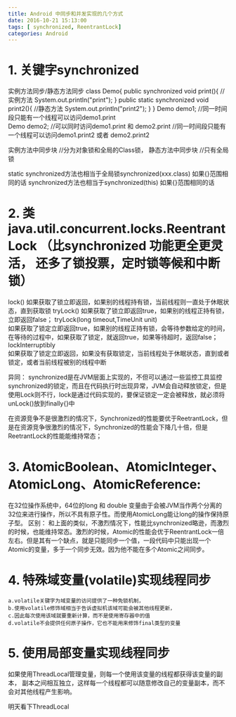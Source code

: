 ```yaml
---
title: Android 中同步和并发实现的几个方式
date: 2016-10-21 15:13:00
tags: [ synchronized, ReentrantLock]
categories: Android
---
```


# 1. 关键字synchronized 
实例方法同步/静态方法同步
class Demo{ 
    public synchronized void print(){ //实例方法
        System.out.println("print");
    }
    public static synchronized void print2(){ //静态方法
        System.out.println("print2");
    }
}
Demo demo1;    //同一时间段只能有一个线程可以访问demo1.print   
Demo demo2;    //可以同时访问demo1.print  和 demo2.print
                           //同一时间段只能有一个线程可以访问demo1.print2 或者 demo2.print2



实例方法中同步块    //分为对象锁和全局的Class锁，
静态方法中同步块    //只有全局锁

static synchronized方法也相当于全局锁synchronized(xxx.class)   如果{}范围相同的话
synchronized方法也相当于synchronized(this)    如果{}范围相同的话


# 2. 类java.util.concurrent.locks.ReentrantLock  （比synchronized 功能更全更灵活， 还多了锁投票，定时锁等候和中断锁）

lock()         如果获取了锁立即返回，如果别的线程持有锁，当前线程则一直处于休眠状态，直到获取锁
tryLock()    如果获取了锁立即返回true，如果别的线程正持有锁，立即返回false；
tryLock(long timeout,TimeUnit unit)    
                  如果获取了锁定立即返回true，如果别的线程正持有锁，会等待参数给定的时间，在等待的过程中，如果获取了锁定，就返回true，如果等待超时，返回false；
lockInterruptibly    
                  如果获取了锁定立即返回，如果没有获取锁定，当前线程处于休眠状态，直到或者锁定，或者当前线程被别的线程中断


异同：
synchronized是在JVM层面上实现的，不但可以通过一些监控工具监控synchronized的锁定，而且在代码执行时出现异常，JVM会自动释放锁定，但是使用Lock则不行，lock是通过代码实现的，要保证锁定一定会被释放，就必须将unLock()放到finally{}中

在资源竞争不是很激烈的情况下，Synchronized的性能要优于ReetrantLock，但是在资源竞争很激烈的情况下，Synchronized的性能会下降几十倍，但是ReetrantLock的性能能维持常态；



# 3. AtomicBoolean、AtomicInteger、AtomicLong、AtomicReference: 
在32位操作系统中，64位的long 和 double 变量由于会被JVM当作两个分离的32位来进行操作，所以不具有原子性。而使用AtomicLong能让long的操作保持原子型。
区别：
和上面的类似，不激烈情况下，性能比synchronized略逊，而激烈的时候，也能维持常态。激烈的时候，Atomic的性能会优于ReentrantLock一倍左右。但是其有一个缺点，就是只能同步一个值，一段代码中只能出现一个Atomic的变量，多于一个同步无效。因为他不能在多个Atomic之间同步。 



# 4. 特殊域变量(volatile)实现线程同步
    a.volatile关键字为域变量的访问提供了一种免锁机制， 
    b.使用volatile修饰域相当于告诉虚拟机该域可能会被其他线程更新， 
    c.因此每次使用该域就要重新计算，而不是使用寄存器中的值 
    d.volatile不会提供任何原子操作，它也不能用来修饰final类型的变量 


# 5. 使用局部变量实现线程同步

如果使用ThreadLocal管理变量，则每一个使用该变量的线程都获得该变量的副本， 
    副本之间相互独立，这样每一个线程都可以随意修改自己的变量副本，而不会对其他线程产生影响。



明天看下ThreadLocal
